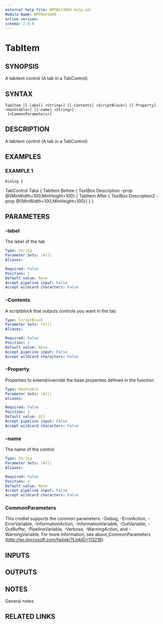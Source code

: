 ```yaml
---
external help file: WPFBot3000-help.xml
Module Name: WPFBot3000
online version:
schema: 2.0.0
---
```


# TabItem

## SYNOPSIS
A tabitem control (A tab in a TabControl)

## SYNTAX

```
TabItem [[-label] <String>] [[-Contents] <ScriptBlock>] [[-Property] <Hashtable>] [[-name] <String>]
 [<CommonParameters>]
```

## DESCRIPTION
A tabitem control (A tab in a TabControl)

## EXAMPLES

### EXAMPLE 1
```
Dialog {
```

TabControl Tabs {
        TabItem Before { TextBox Description -prop @{MinWidth=100;MinHeight=100} }
        TabItem After { TextBox Description2 -prop @{MinWidth=100;MinHeight=100}}
    }
}

## PARAMETERS

### -label
The label of the tab

```yaml
Type: String
Parameter Sets: (All)
Aliases:

Required: False
Position: 1
Default value: None
Accept pipeline input: False
Accept wildcard characters: False
```

### -Contents
A scriptblock that outputs controls you want in the tab

```yaml
Type: ScriptBlock
Parameter Sets: (All)
Aliases:

Required: False
Position: 2
Default value: None
Accept pipeline input: False
Accept wildcard characters: False
```

### -Property
Properties to extend/override the base properties defined in the function

```yaml
Type: Hashtable
Parameter Sets: (All)
Aliases:

Required: False
Position: 3
Default value: @{}
Accept pipeline input: False
Accept wildcard characters: False
```

### -name
The name of the control

```yaml
Type: String
Parameter Sets: (All)
Aliases:

Required: False
Position: 4
Default value: None
Accept pipeline input: False
Accept wildcard characters: False
```

### CommonParameters
This cmdlet supports the common parameters: -Debug, -ErrorAction, -ErrorVariable, -InformationAction, -InformationVariable, -OutVariable, -OutBuffer, -PipelineVariable, -Verbose, -WarningAction, and -WarningVariable.
For more information, see about_CommonParameters (http://go.microsoft.com/fwlink/?LinkID=113216).

## INPUTS

## OUTPUTS

## NOTES
General notes

## RELATED LINKS
